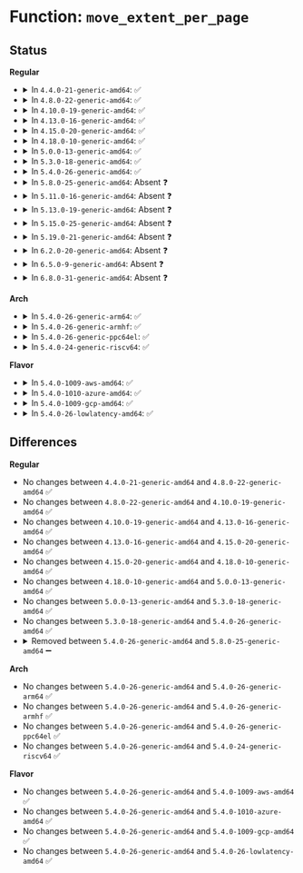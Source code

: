 # Function: <code>move_extent_per_page</code>

## Status
<b>Regular</b>
<ul>
<li>
<details>
<summary>In <code>4.4.0-21-generic-amd64</code>: ✅</summary>

```c
int move_extent_per_page(struct file * o_filp, struct inode * donor_inode, long unsigned int orig_page_offset, long unsigned int donor_page_offset, int data_offset_in_page, int block_len_in_page, int unwritten, int * err)
```

```json
{
  "name": "move_extent_per_page",
  "collision_type": "Unique Static",
  "inline_type": "No",
  "funcs": [
    {
      "addr": 18446744071581820768,
      "name": "move_extent_per_page",
      "external": false,
      "loc": "fs/ext4/move_extent.c:257",
      "file": "fs/ext4/move_extent.c",
      "inline": "seen, unknown",
      "caller_inline": [],
      "caller_func": [
        "fs/ext4/move_extent.c:ext4_move_extents"
      ]
    }
  ],
  "symbols": [
    {
      "addr": 18446744071581820768,
      "name": "move_extent_per_page",
      "section": ".text",
      "bind": "STB_LOCAL",
      "size": 2935
    }
  ]
}
```
</details>
</li>
<li>
<details>
<summary>In <code>4.8.0-22-generic-amd64</code>: ✅</summary>

```c
int move_extent_per_page(struct file * o_filp, struct inode * donor_inode, long unsigned int orig_page_offset, long unsigned int donor_page_offset, int data_offset_in_page, int block_len_in_page, int unwritten, int * err)
```

```json
{
  "name": "move_extent_per_page",
  "collision_type": "Unique Static",
  "inline_type": "No",
  "funcs": [
    {
      "addr": 18446744071582016496,
      "name": "move_extent_per_page",
      "external": false,
      "loc": "fs/ext4/move_extent.c:257",
      "file": "fs/ext4/move_extent.c",
      "inline": "seen, unknown",
      "caller_inline": [],
      "caller_func": [
        "fs/ext4/move_extent.c:ext4_move_extents"
      ]
    }
  ],
  "symbols": [
    {
      "addr": 18446744071582016496,
      "name": "move_extent_per_page",
      "section": ".text",
      "bind": "STB_LOCAL",
      "size": 3129
    }
  ]
}
```
</details>
</li>
<li>
<details>
<summary>In <code>4.10.0-19-generic-amd64</code>: ✅</summary>

```c
int move_extent_per_page(struct file * o_filp, struct inode * donor_inode, long unsigned int orig_page_offset, long unsigned int donor_page_offset, int data_offset_in_page, int block_len_in_page, int unwritten, int * err)
```

```json
{
  "name": "move_extent_per_page",
  "collision_type": "Unique Static",
  "inline_type": "No",
  "funcs": [
    {
      "addr": 18446744071582106544,
      "name": "move_extent_per_page",
      "external": false,
      "loc": "fs/ext4/move_extent.c:257",
      "file": "fs/ext4/move_extent.c",
      "inline": "seen, unknown",
      "caller_inline": [],
      "caller_func": [
        "fs/ext4/move_extent.c:ext4_move_extents"
      ]
    }
  ],
  "symbols": [
    {
      "addr": 18446744071582106544,
      "name": "move_extent_per_page",
      "section": ".text",
      "bind": "STB_LOCAL",
      "size": 3116
    }
  ]
}
```
</details>
</li>
<li>
<details>
<summary>In <code>4.13.0-16-generic-amd64</code>: ✅</summary>

```c
int move_extent_per_page(struct file * o_filp, struct inode * donor_inode, long unsigned int orig_page_offset, long unsigned int donor_page_offset, int data_offset_in_page, int block_len_in_page, int unwritten, int * err)
```

```json
{
  "name": "move_extent_per_page",
  "collision_type": "Unique Static",
  "inline_type": "No",
  "funcs": [
    {
      "addr": 18446744071582076768,
      "name": "move_extent_per_page",
      "external": false,
      "loc": "fs/ext4/move_extent.c:257",
      "file": "fs/ext4/move_extent.c",
      "inline": "seen, unknown",
      "caller_inline": [],
      "caller_func": [
        "fs/ext4/move_extent.c:ext4_move_extents"
      ]
    }
  ],
  "symbols": [
    {
      "addr": 18446744071582076768,
      "name": "move_extent_per_page",
      "section": ".text",
      "bind": "STB_LOCAL",
      "size": 2819
    }
  ]
}
```
</details>
</li>
<li>
<details>
<summary>In <code>4.15.0-20-generic-amd64</code>: ✅</summary>

```c
int move_extent_per_page(struct file * o_filp, struct inode * donor_inode, long unsigned int orig_page_offset, long unsigned int donor_page_offset, int data_offset_in_page, int block_len_in_page, int unwritten, int * err)
```

```json
{
  "name": "move_extent_per_page",
  "collision_type": "Unique Static",
  "inline_type": "No",
  "funcs": [
    {
      "addr": 18446744071582226208,
      "name": "move_extent_per_page",
      "external": false,
      "loc": "fs/ext4/move_extent.c:257",
      "file": "fs/ext4/move_extent.c",
      "inline": "seen, unknown",
      "caller_inline": [],
      "caller_func": [
        "fs/ext4/move_extent.c:ext4_move_extents"
      ]
    }
  ],
  "symbols": [
    {
      "addr": 18446744071582226208,
      "name": "move_extent_per_page",
      "section": ".text",
      "bind": "STB_LOCAL",
      "size": 2986
    }
  ]
}
```
</details>
</li>
<li>
<details>
<summary>In <code>4.18.0-10-generic-amd64</code>: ✅</summary>

```c
int move_extent_per_page(struct file * o_filp, struct inode * donor_inode, long unsigned int orig_page_offset, long unsigned int donor_page_offset, int data_offset_in_page, int block_len_in_page, int unwritten, int * err)
```

```json
{
  "name": "move_extent_per_page",
  "collision_type": "Unique Static",
  "inline_type": "No",
  "funcs": [
    {
      "addr": 18446744071582416000,
      "name": "move_extent_per_page",
      "external": false,
      "loc": "fs/ext4/move_extent.c:249",
      "file": "fs/ext4/move_extent.c",
      "inline": "seen, unknown",
      "caller_inline": [],
      "caller_func": [
        "fs/ext4/move_extent.c:ext4_move_extents"
      ]
    }
  ],
  "symbols": [
    {
      "addr": 18446744071582416000,
      "name": "move_extent_per_page",
      "section": ".text",
      "bind": "STB_LOCAL",
      "size": 3053
    }
  ]
}
```
</details>
</li>
<li>
<details>
<summary>In <code>5.0.0-13-generic-amd64</code>: ✅</summary>

```c
int move_extent_per_page(struct file * o_filp, struct inode * donor_inode, long unsigned int orig_page_offset, long unsigned int donor_page_offset, int data_offset_in_page, int block_len_in_page, int unwritten, int * err)
```

```json
{
  "name": "move_extent_per_page",
  "collision_type": "Unique Static",
  "inline_type": "No",
  "funcs": [
    {
      "addr": 18446744071582515456,
      "name": "move_extent_per_page",
      "external": false,
      "loc": "fs/ext4/move_extent.c:247",
      "file": "fs/ext4/move_extent.c",
      "inline": "seen, unknown",
      "caller_inline": [],
      "caller_func": [
        "fs/ext4/move_extent.c:ext4_move_extents"
      ]
    }
  ],
  "symbols": [
    {
      "addr": 18446744071582515456,
      "name": "move_extent_per_page",
      "section": ".text",
      "bind": "STB_LOCAL",
      "size": 3059
    }
  ]
}
```
</details>
</li>
<li>
<details>
<summary>In <code>5.3.0-18-generic-amd64</code>: ✅</summary>

```c
int move_extent_per_page(struct file * o_filp, struct inode * donor_inode, long unsigned int orig_page_offset, long unsigned int donor_page_offset, int data_offset_in_page, int block_len_in_page, int unwritten, int * err)
```

```json
{
  "name": "move_extent_per_page",
  "collision_type": "Unique Static",
  "inline_type": "No",
  "funcs": [
    {
      "addr": 18446744071582685280,
      "name": "move_extent_per_page",
      "external": false,
      "loc": "fs/ext4/move_extent.c:247",
      "file": "fs/ext4/move_extent.c",
      "inline": "seen, unknown",
      "caller_inline": [],
      "caller_func": [
        "fs/ext4/move_extent.c:ext4_move_extents"
      ]
    }
  ],
  "symbols": [
    {
      "addr": 18446744071582685280,
      "name": "move_extent_per_page",
      "section": ".text",
      "bind": "STB_LOCAL",
      "size": 1959
    }
  ]
}
```
</details>
</li>
<li>
<details>
<summary>In <code>5.4.0-26-generic-amd64</code>: ✅</summary>

```c
int move_extent_per_page(struct file * o_filp, struct inode * donor_inode, long unsigned int orig_page_offset, long unsigned int donor_page_offset, int data_offset_in_page, int block_len_in_page, int unwritten, int * err)
```

```json
{
  "name": "move_extent_per_page",
  "collision_type": "Unique Static",
  "inline_type": "No",
  "funcs": [
    {
      "addr": 18446744071582787472,
      "name": "move_extent_per_page",
      "external": false,
      "loc": "fs/ext4/move_extent.c:247",
      "file": "fs/ext4/move_extent.c",
      "inline": "seen, unknown",
      "caller_inline": [],
      "caller_func": [
        "fs/ext4/move_extent.c:ext4_move_extents"
      ]
    }
  ],
  "symbols": [
    {
      "addr": 18446744071582787472,
      "name": "move_extent_per_page",
      "section": ".text",
      "bind": "STB_LOCAL",
      "size": 1959
    }
  ]
}
```
</details>
</li>
<li>
<details>
<summary>In <code>5.8.0-25-generic-amd64</code>: Absent ❓</summary>

```json
{
  "name": "move_extent_per_page",
  "collision_type": "Unique Static",
  "inline_type": "Selective",
  "funcs": [
    {
      "addr": 18446744071583100160,
      "name": "move_extent_per_page",
      "external": false,
      "loc": "fs/ext4/move_extent.c:247",
      "file": "fs/ext4/move_extent.c",
      "inline": "not declared, inlined",
      "caller_inline": [],
      "caller_func": [
        "fs/ext4/move_extent.c:ext4_move_extents"
      ]
    }
  ],
  "symbols": [
    {
      "addr": 18446744071583100160,
      "name": "move_extent_per_page.isra.0",
      "section": ".text",
      "bind": "STB_LOCAL",
      "size": 2027
    }
  ]
}
```
</details>
</li>
<li>
<details>
<summary>In <code>5.11.0-16-generic-amd64</code>: Absent ❓</summary>

```json
{
  "name": "move_extent_per_page",
  "collision_type": "Unique Static",
  "inline_type": "Selective",
  "funcs": [
    {
      "addr": 18446744071583179200,
      "name": "move_extent_per_page",
      "external": false,
      "loc": "fs/ext4/move_extent.c:247",
      "file": "fs/ext4/move_extent.c",
      "inline": "not declared, inlined",
      "caller_inline": [],
      "caller_func": [
        "fs/ext4/move_extent.c:ext4_move_extents"
      ]
    }
  ],
  "symbols": [
    {
      "addr": 18446744071583179200,
      "name": "move_extent_per_page.isra.0",
      "section": ".text",
      "bind": "STB_LOCAL",
      "size": 2020
    }
  ]
}
```
</details>
</li>
<li>
<details>
<summary>In <code>5.13.0-19-generic-amd64</code>: Absent ❓</summary>

```json
{
  "name": "move_extent_per_page",
  "collision_type": "Unique Static",
  "inline_type": "Selective",
  "funcs": [
    {
      "addr": 18446744071583205840,
      "name": "move_extent_per_page",
      "external": false,
      "loc": "fs/ext4/move_extent.c:247",
      "file": "fs/ext4/move_extent.c",
      "inline": "not declared, inlined",
      "caller_inline": [],
      "caller_func": [
        "fs/ext4/move_extent.c:ext4_move_extents"
      ]
    }
  ],
  "symbols": [
    {
      "addr": 18446744071583205840,
      "name": "move_extent_per_page.isra.0",
      "section": ".text",
      "bind": "STB_LOCAL",
      "size": 2016
    }
  ]
}
```
</details>
</li>
<li>
<details>
<summary>In <code>5.15.0-25-generic-amd64</code>: Absent ❓</summary>

```json
{
  "name": "move_extent_per_page",
  "collision_type": "Unique Static",
  "inline_type": "Selective",
  "funcs": [
    {
      "addr": 0,
      "name": "move_extent_per_page",
      "external": false,
      "loc": "fs/ext4/move_extent.c:247",
      "file": "fs/ext4/move_extent.c",
      "inline": "not declared, inlined",
      "caller_inline": [],
      "caller_func": [
        "fs/ext4/move_extent.c:ext4_move_extents"
      ]
    }
  ],
  "symbols": [
    {
      "addr": 18446744071583549328,
      "name": "move_extent_per_page.isra.0",
      "section": ".text",
      "bind": "STB_LOCAL",
      "size": 2073
    },
    {
      "addr": 18446744071592266297,
      "name": "move_extent_per_page.isra.0.cold",
      "section": ".text",
      "bind": "STB_LOCAL",
      "size": 265
    }
  ]
}
```
</details>
</li>
<li>
<details>
<summary>In <code>5.19.0-21-generic-amd64</code>: Absent ❓</summary>

```json
{
  "name": "move_extent_per_page",
  "collision_type": "Unique Static",
  "inline_type": "Selective",
  "funcs": [
    {
      "addr": 0,
      "name": "move_extent_per_page",
      "external": false,
      "loc": "fs/ext4/move_extent.c:252",
      "file": "fs/ext4/move_extent.c",
      "inline": "not declared, inlined",
      "caller_inline": [],
      "caller_func": [
        "fs/ext4/move_extent.c:ext4_move_extents"
      ]
    }
  ],
  "symbols": [
    {
      "addr": 18446744071584083600,
      "name": "move_extent_per_page.isra.0",
      "section": ".text",
      "bind": "STB_LOCAL",
      "size": 2421
    },
    {
      "addr": 18446744071594047778,
      "name": "move_extent_per_page.isra.0.cold",
      "section": ".text",
      "bind": "STB_LOCAL",
      "size": 275
    }
  ]
}
```
</details>
</li>
<li>
<details>
<summary>In <code>6.2.0-20-generic-amd64</code>: Absent ❓</summary>

```json
{
  "name": "move_extent_per_page",
  "collision_type": "Unique Static",
  "inline_type": "Selective",
  "funcs": [
    {
      "addr": 0,
      "name": "move_extent_per_page",
      "external": false,
      "loc": "fs/ext4/move_extent.c:249",
      "file": "fs/ext4/move_extent.c",
      "inline": "not declared, inlined",
      "caller_inline": [],
      "caller_func": [
        "fs/ext4/move_extent.c:ext4_move_extents"
      ]
    }
  ],
  "symbols": [
    {
      "addr": 18446744071584716544,
      "name": "move_extent_per_page.isra.0",
      "section": ".text",
      "bind": "STB_LOCAL",
      "size": 2225
    },
    {
      "addr": 18446744071596080660,
      "name": "move_extent_per_page.isra.0.cold",
      "section": ".text",
      "bind": "STB_LOCAL",
      "size": 268
    }
  ]
}
```
</details>
</li>
<li>
<details>
<summary>In <code>6.5.0-9-generic-amd64</code>: Absent ❓</summary>

```json
{
  "name": "move_extent_per_page",
  "collision_type": "Unique Static",
  "inline_type": "Selective",
  "funcs": [
    {
      "addr": 0,
      "name": "move_extent_per_page",
      "external": false,
      "loc": "fs/ext4/move_extent.c:253",
      "file": "fs/ext4/move_extent.c",
      "inline": "not declared, inlined",
      "caller_inline": [],
      "caller_func": [
        "fs/ext4/move_extent.c:ext4_move_extents"
      ]
    }
  ],
  "symbols": [
    {
      "addr": 18446744071584940016,
      "name": "move_extent_per_page.isra.0",
      "section": ".text",
      "bind": "STB_LOCAL",
      "size": 2131
    },
    {
      "addr": 18446744071596603832,
      "name": "move_extent_per_page.isra.0.cold",
      "section": ".text",
      "bind": "STB_LOCAL",
      "size": 267
    }
  ]
}
```
</details>
</li>
<li>
<details>
<summary>In <code>6.8.0-31-generic-amd64</code>: Absent ❓</summary>

```json
{
  "name": "move_extent_per_page",
  "collision_type": "Unique Static",
  "inline_type": "Selective",
  "funcs": [
    {
      "addr": 0,
      "name": "move_extent_per_page",
      "external": false,
      "loc": "fs/ext4/move_extent.c:251",
      "file": "fs/ext4/move_extent.c",
      "inline": "not declared, inlined",
      "caller_inline": [],
      "caller_func": [
        "fs/ext4/move_extent.c:ext4_move_extents"
      ]
    }
  ],
  "symbols": [
    {
      "addr": 18446744071585171568,
      "name": "move_extent_per_page.isra.0",
      "section": ".text",
      "bind": "STB_LOCAL",
      "size": 2067
    },
    {
      "addr": 18446744071597509271,
      "name": "move_extent_per_page.isra.0.cold",
      "section": ".text",
      "bind": "STB_LOCAL",
      "size": 260
    }
  ]
}
```
</details>
</li>
</ul>
<b>Arch</b>
<ul>
<li>
<details>
<summary>In <code>5.4.0-26-generic-arm64</code>: ✅</summary>

```c
int move_extent_per_page(struct file * o_filp, struct inode * donor_inode, long unsigned int orig_page_offset, long unsigned int donor_page_offset, int data_offset_in_page, int block_len_in_page, int unwritten, int * err)
```

```json
{
  "name": "move_extent_per_page",
  "collision_type": "Unique Static",
  "inline_type": "No",
  "funcs": [
    {
      "addr": 18446603336494457048,
      "name": "move_extent_per_page",
      "external": false,
      "loc": "fs/ext4/move_extent.c:247",
      "file": "fs/ext4/move_extent.c",
      "inline": "seen, unknown",
      "caller_inline": [],
      "caller_func": [
        "fs/ext4/move_extent.c:ext4_move_extents"
      ]
    }
  ],
  "symbols": [
    {
      "addr": 18446603336494457048,
      "name": "move_extent_per_page",
      "section": ".text",
      "bind": "STB_LOCAL",
      "size": 1844
    }
  ]
}
```
</details>
</li>
<li>
<details>
<summary>In <code>5.4.0-26-generic-armhf</code>: ✅</summary>

```c
int move_extent_per_page(struct file * o_filp, struct inode * donor_inode, long unsigned int orig_page_offset, long unsigned int donor_page_offset, int data_offset_in_page, int block_len_in_page, int unwritten, int * err)
```

```json
{
  "name": "move_extent_per_page",
  "collision_type": "Unique Static",
  "inline_type": "No",
  "funcs": [
    {
      "addr": 3227892128,
      "name": "move_extent_per_page",
      "external": false,
      "loc": "fs/ext4/move_extent.c:247",
      "file": "fs/ext4/move_extent.c",
      "inline": "seen, unknown",
      "caller_inline": [],
      "caller_func": [
        "fs/ext4/move_extent.c:ext4_move_extents"
      ]
    }
  ],
  "symbols": [
    {
      "addr": 3227892128,
      "name": "move_extent_per_page",
      "section": ".text",
      "bind": "STB_LOCAL",
      "size": 2012
    }
  ]
}
```
</details>
</li>
<li>
<details>
<summary>In <code>5.4.0-26-generic-ppc64el</code>: ✅</summary>

```c
int move_extent_per_page(struct file * o_filp, struct inode * donor_inode, long unsigned int orig_page_offset, long unsigned int donor_page_offset, int data_offset_in_page, int block_len_in_page, int unwritten, int * err)
```

```json
{
  "name": "move_extent_per_page",
  "collision_type": "Unique Static",
  "inline_type": "No",
  "funcs": [
    {
      "addr": 13835058055288210992,
      "name": "move_extent_per_page",
      "external": false,
      "loc": "fs/ext4/move_extent.c:247",
      "file": "fs/ext4/move_extent.c",
      "inline": "seen, unknown",
      "caller_inline": [],
      "caller_func": [
        "fs/ext4/move_extent.c:ext4_move_extents"
      ]
    }
  ],
  "symbols": [
    {
      "addr": 13835058055288210992,
      "name": "move_extent_per_page",
      "section": ".text",
      "bind": "STB_LOCAL",
      "size": 2524
    }
  ]
}
```
</details>
</li>
<li>
<details>
<summary>In <code>5.4.0-24-generic-riscv64</code>: ✅</summary>

```c
int move_extent_per_page(struct file * o_filp, struct inode * donor_inode, long unsigned int orig_page_offset, long unsigned int donor_page_offset, int data_offset_in_page, int block_len_in_page, int unwritten, int * err)
```

```json
{
  "name": "move_extent_per_page",
  "collision_type": "Unique Static",
  "inline_type": "No",
  "funcs": [
    {
      "addr": 18446743936273864984,
      "name": "move_extent_per_page",
      "external": false,
      "loc": "fs/ext4/move_extent.c:247",
      "file": "fs/ext4/move_extent.c",
      "inline": "seen, unknown",
      "caller_inline": [],
      "caller_func": [
        "fs/ext4/move_extent.c:ext4_move_extents"
      ]
    }
  ],
  "symbols": [
    {
      "addr": 18446743936273864984,
      "name": "move_extent_per_page",
      "section": ".text",
      "bind": "STB_LOCAL",
      "size": 1616
    }
  ]
}
```
</details>
</li>
</ul>
<b>Flavor</b>
<ul>
<li>
<details>
<summary>In <code>5.4.0-1009-aws-amd64</code>: ✅</summary>

```c
int move_extent_per_page(struct file * o_filp, struct inode * donor_inode, long unsigned int orig_page_offset, long unsigned int donor_page_offset, int data_offset_in_page, int block_len_in_page, int unwritten, int * err)
```

```json
{
  "name": "move_extent_per_page",
  "collision_type": "Unique Static",
  "inline_type": "No",
  "funcs": [
    {
      "addr": 18446744071582756208,
      "name": "move_extent_per_page",
      "external": false,
      "loc": "fs/ext4/move_extent.c:247",
      "file": "fs/ext4/move_extent.c",
      "inline": "seen, unknown",
      "caller_inline": [],
      "caller_func": [
        "fs/ext4/move_extent.c:ext4_move_extents"
      ]
    }
  ],
  "symbols": [
    {
      "addr": 18446744071582756208,
      "name": "move_extent_per_page",
      "section": ".text",
      "bind": "STB_LOCAL",
      "size": 1959
    }
  ]
}
```
</details>
</li>
<li>
<details>
<summary>In <code>5.4.0-1010-azure-amd64</code>: ✅</summary>

```c
int move_extent_per_page(struct file * o_filp, struct inode * donor_inode, long unsigned int orig_page_offset, long unsigned int donor_page_offset, int data_offset_in_page, int block_len_in_page, int unwritten, int * err)
```

```json
{
  "name": "move_extent_per_page",
  "collision_type": "Unique Static",
  "inline_type": "No",
  "funcs": [
    {
      "addr": 18446744071582693376,
      "name": "move_extent_per_page",
      "external": false,
      "loc": "fs/ext4/move_extent.c:247",
      "file": "fs/ext4/move_extent.c",
      "inline": "seen, unknown",
      "caller_inline": [],
      "caller_func": [
        "fs/ext4/move_extent.c:ext4_move_extents"
      ]
    }
  ],
  "symbols": [
    {
      "addr": 18446744071582693376,
      "name": "move_extent_per_page",
      "section": ".text",
      "bind": "STB_LOCAL",
      "size": 1959
    }
  ]
}
```
</details>
</li>
<li>
<details>
<summary>In <code>5.4.0-1009-gcp-amd64</code>: ✅</summary>

```c
int move_extent_per_page(struct file * o_filp, struct inode * donor_inode, long unsigned int orig_page_offset, long unsigned int donor_page_offset, int data_offset_in_page, int block_len_in_page, int unwritten, int * err)
```

```json
{
  "name": "move_extent_per_page",
  "collision_type": "Unique Static",
  "inline_type": "No",
  "funcs": [
    {
      "addr": 18446744071582746064,
      "name": "move_extent_per_page",
      "external": false,
      "loc": "fs/ext4/move_extent.c:247",
      "file": "fs/ext4/move_extent.c",
      "inline": "seen, unknown",
      "caller_inline": [],
      "caller_func": [
        "fs/ext4/move_extent.c:ext4_move_extents"
      ]
    }
  ],
  "symbols": [
    {
      "addr": 18446744071582746064,
      "name": "move_extent_per_page",
      "section": ".text",
      "bind": "STB_LOCAL",
      "size": 1959
    }
  ]
}
```
</details>
</li>
<li>
<details>
<summary>In <code>5.4.0-26-lowlatency-amd64</code>: ✅</summary>

```c
int move_extent_per_page(struct file * o_filp, struct inode * donor_inode, long unsigned int orig_page_offset, long unsigned int donor_page_offset, int data_offset_in_page, int block_len_in_page, int unwritten, int * err)
```

```json
{
  "name": "move_extent_per_page",
  "collision_type": "Unique Static",
  "inline_type": "No",
  "funcs": [
    {
      "addr": 18446744071582831344,
      "name": "move_extent_per_page",
      "external": false,
      "loc": "fs/ext4/move_extent.c:247",
      "file": "fs/ext4/move_extent.c",
      "inline": "seen, unknown",
      "caller_inline": [],
      "caller_func": [
        "fs/ext4/move_extent.c:ext4_move_extents"
      ]
    }
  ],
  "symbols": [
    {
      "addr": 18446744071582831344,
      "name": "move_extent_per_page",
      "section": ".text",
      "bind": "STB_LOCAL",
      "size": 1959
    }
  ]
}
```
</details>
</li>
</ul>

## Differences
<b>Regular</b>
<ul>
<li>
No changes between <code>4.4.0-21-generic-amd64</code> and <code>4.8.0-22-generic-amd64</code> ✅
</li>
<li>
No changes between <code>4.8.0-22-generic-amd64</code> and <code>4.10.0-19-generic-amd64</code> ✅
</li>
<li>
No changes between <code>4.10.0-19-generic-amd64</code> and <code>4.13.0-16-generic-amd64</code> ✅
</li>
<li>
No changes between <code>4.13.0-16-generic-amd64</code> and <code>4.15.0-20-generic-amd64</code> ✅
</li>
<li>
No changes between <code>4.15.0-20-generic-amd64</code> and <code>4.18.0-10-generic-amd64</code> ✅
</li>
<li>
No changes between <code>4.18.0-10-generic-amd64</code> and <code>5.0.0-13-generic-amd64</code> ✅
</li>
<li>
No changes between <code>5.0.0-13-generic-amd64</code> and <code>5.3.0-18-generic-amd64</code> ✅
</li>
<li>
No changes between <code>5.3.0-18-generic-amd64</code> and <code>5.4.0-26-generic-amd64</code> ✅
</li>
<li>
<details>
<summary>Removed between <code>5.4.0-26-generic-amd64</code> and <code>5.8.0-25-generic-amd64</code> ➖</summary>

```c
int move_extent_per_page(struct file * o_filp, struct inode * donor_inode, long unsigned int orig_page_offset, long unsigned int donor_page_offset, int data_offset_in_page, int block_len_in_page, int unwritten, int * err)
```
</details>
</li>
</ul>
<b>Arch</b>
<ul>
<li>
No changes between <code>5.4.0-26-generic-amd64</code> and <code>5.4.0-26-generic-arm64</code> ✅
</li>
<li>
No changes between <code>5.4.0-26-generic-amd64</code> and <code>5.4.0-26-generic-armhf</code> ✅
</li>
<li>
No changes between <code>5.4.0-26-generic-amd64</code> and <code>5.4.0-26-generic-ppc64el</code> ✅
</li>
<li>
No changes between <code>5.4.0-26-generic-amd64</code> and <code>5.4.0-24-generic-riscv64</code> ✅
</li>
</ul>
<b>Flavor</b>
<ul>
<li>
No changes between <code>5.4.0-26-generic-amd64</code> and <code>5.4.0-1009-aws-amd64</code> ✅
</li>
<li>
No changes between <code>5.4.0-26-generic-amd64</code> and <code>5.4.0-1010-azure-amd64</code> ✅
</li>
<li>
No changes between <code>5.4.0-26-generic-amd64</code> and <code>5.4.0-1009-gcp-amd64</code> ✅
</li>
<li>
No changes between <code>5.4.0-26-generic-amd64</code> and <code>5.4.0-26-lowlatency-amd64</code> ✅
</li>
</ul>
